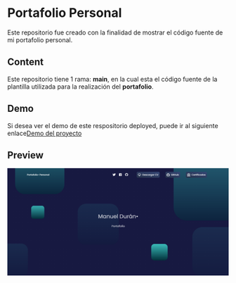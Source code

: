 # Portafolio Personal
Este repositorio fue creado con la finalidad de mostrar el código fuente de mi portafolio personal.




## Content
Este repositorio tiene 1 rama: **main**, en la cual esta el código fuente de la plantilla utilizada para la realización del **portafolio**.

## Demo
Si desea ver el demo de este respositorio deployed, puede ir al siguiente enlace[Demo del proyecto]( https://manuelduran95.github.io/cv_ManuelDuran/)






## Preview


![](/src/assets/img/preview.jpg)

